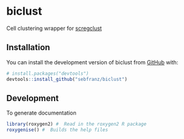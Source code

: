 # biclust
Cell clustering wrapper for [scregclust](https://github.com/sven-nelander/scregclust)

## Installation

You can install the development version of biclust from
[GitHub](https://github.com/) with:

``` r
# install.packages("devtools")
devtools::install_github("sebfranz/biclust")
```

## Development

To generate documentation

``` r
library(roxygen2) #  Read in the roxygen2 R package
roxygenise() #  Builds the help files
```